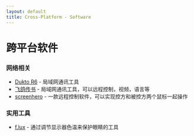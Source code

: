 ```yaml
---
layout: default
title: Cross-Platform - Software
---
```


# 跨平台软件

### 网络相关
- [Dukto R6](http://www.msec.it/blog/?page_id=11) - 局域网通讯工具
- [飞鸽传书](http://www.ipmsg.org.cn/) - 局域网通讯工具，可以远程控制，视频，语言等
- [screenhero](http://www.screenhero.com/) - 一款远程控制软件，可以实现控方和被控方两个鼠标一起操作

### 实用工具
- [f.lux](http://stereopsis.com/flux/) - 通过调节显示器色温来保护眼睛的工具

